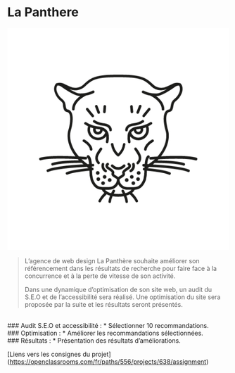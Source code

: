 # La Panthere

![Image](/img/logo.png)

>L’agence de web design La Panthère souhaite améliorer son référencement dans les résultats de recherche pour faire face à la concurrence et à la perte de vitesse de son activité.
>
>Dans une dynamique d’optimisation de son site web, un audit du S.E.O et de l’accessibilité sera réalisé.
>Une optimisation du site sera proposée par la suite et les résultats seront présentés.


<br>
### Audit S.E.O et accessibilité :
* Sélectionner 10 recommandations.
<br>
### Optimisation :
* Améliorer les recommandations sélectionnées.
<br>
### Résultats :
* Présentation des résultats d’améliorations.

[Liens vers les consignes du projet] (https://openclassrooms.com/fr/paths/556/projects/638/assignment)